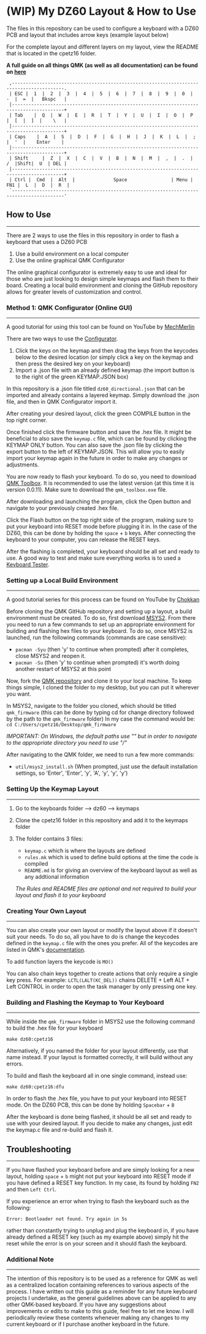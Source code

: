 # (WIP) My DZ60 Layout & How to Use
The files in this repository can be used to configure a keyboard with a DZ60 PCB and layout that includes arrow keys (example layout below)

For the complete layout and different layers on my layout, view the README that is located in the cpetz16 folder.

**A full guide on all things QMK (as well as all documentation) can be found on [here](https://beta.docs.qmk.fm/)**

```
 ,-----------------------------------------------------------------------------------------.
 | ESC |  1  |  2  |  3  |  4  |  5  |  6  |  7  |  8  |  9  |  0  |  -  |  =  |   Bkspc   |
 |-----------------------------------------------------------------------------------------+
 | Tab    |  Q  |  W  |  E  |  R  |  T  |  Y  |  U  |  I  |  O  |  P  |  [  |  ]  |    \   |
 |-----------------------------------------------------------------------------------------+
 | Caps    |  A  |  S  |  D  |  F  |  G  |  H  |  J  |  K  |  L  |  ;  |  '  |    Enter    |
 |-----------------------------------------------------------------------------------------+
 | Shift     |  Z  |  X  |  C  |  V  |  B  |  N  |  M  |  ,  |  .  |  /  |Shift|  U  | DEL |
 |-----------------------------------------------------------------------------------------+
 | Ctrl |  Cmd  |  Alt  |              Space                | Menu | FN1 |  L  |  D  |  R  |
 `-----------------------------------------------------------------------------------------'
```

## How to Use
---
There are 2 ways to use the files in this repository in order to flash a keyboard that uses a DZ60 PCB
1. Use a build environment on a local computer
2. Use the online graphical QMK Configurator

The online graphical configurator is extremely easy to use and ideal for those who are just looking to design simple keymaps and flash them to their board. Creating a local build environment and cloning the GitHub repository allows for greater levels of customization and control.

### Method 1: QMK Configurator (Online GUI)
---
A good tutorial for using this tool can be found on YouTube by [MechMerlin](https://www.youtube.com/watch?v=tx54jkRC9ZY)

There are two ways to use the [Configurator](https://config.qmk.fm/#/dz60/LAYOUT_60_ansi).
1. Click the keys on the keymap and then drag the keys from the keycodes below to the desired location (or simply click a key on the keymap and then press the desired key on your keyboard)
2. Import a .json file with an already defined keymap (the import button is to the right of the green KEYMAP.JSON box)

In this repository is a .json file titled `dz60_directional.json` that can be imported and already contains a layered keymap. Simply download the .json file, and then in QMK Configurator import it.

After creating your desired layout, click the green COMPILE button in the top right corner.

Once finished click the firmware button and save the .hex file. It might be beneficial to also save the `keymap.c` file, which can be found by clicking the KEYMAP ONLY button. You can also save the .json file by clicking the export button to the left of KEYMAP.JSON. This will allow you to easily import your keymap again in the future in order to make any changes or adjustments.

You are now ready to flash your keyboard. To do so, you need to download [QMK Toolbox](https://github.com/qmk/qmk_toolbox/releases). It is recommended to use the latest version (at this time it is version 0.0.11). Make sure to download the `qmk_toolbox.exe` file.

After downloading and launching the program, click the Open button and navigate to your previously created .hex file.

Click the Flash button on the top right side of the program, making sure to put your keyboard into RESET mode before plugging it in. In the case of the DZ60, this can be done by holding the `space` + `b` keys. After connecting the keyboard to your computer, you can release the RESET keys. 

After the flashing is completed, your keyboard should be all set and ready to use. A good way to test and make sure everything works is to used a [Keyboard Tester](https://config.qmk.fm/#/test).

### Setting up a Local Build Environment
---
A good tutorial series for this process can be found on YouTube by [Chokkan](https://www.youtube.com/watch?v=-HLV6mUxNnU&list=PLYEUsdlqPD2a3kzQgnF98Prj-4IzZJGYG)

Before cloning the QMK GitHub repository and setting up a layout, a build environment must be created. To do so, first download [MSYS2](https://www.msys2.org/). From there you need to run a few commands to set up an appropriate environment for building and flashing hex files to your keyboard. To do so, once MSYS2 is launched, run the following commands (commands are case sensitive):

- `pacman -Syu` (then 'y' to continue when prompted) after it completes, close MSYS2 and reopen it.
- `pacman -Su` (then 'y' to continue when prompted) it's worth doing another restart of MSYS2 at this point

Now, fork the [QMK repository](https://github.com/qmk/qmk_firmware) and clone it to your local machine. To keep things simple, I cloned the folder to my desktop, but you can put it wherever you want.

In MSYS2, navigate to the folder you cloned, which should be titled `qmk_firmware` (this can be done by typing cd for change directory followed by the path to the `qmk_firmware` folder) In my case the command would be: ` cd C:/Users/cpetz16/Desktop/qmk_firmware`

*IMPORTANT: On Windows, the default paths use "\" but in order to navigate to the appropriate directory you need to use "/"*

After navigating to the QMK folder, we need to run a few more commands:

- `util/msys2_install.sh` (When prompted, just use the default installation settings, so 'Enter', 'Enter', 'y', 'A', 'y', 'y', 'y')

### Setting Up the Keymap Layout
---
1. Go to the keyboards folder --> dz60 --> keymaps
2. Clone the cpetz16 folder in this repository and add it to the keymaps folder
3. The folder contains 3 files:
    - `keymap.c` which is where the layouts are defined
    - `rules.mk` which is used to define build options at the time the code is compiled
    - `README.md` is for giving an overview of the keyboard layout as well as any addtional information

    *The Rules and README files are optional and not required to build your layout and flash it to your keyboard*

### Creating Your Own Layout
---
You can also create your own layout or modify the layout above if it doesn't suit your needs. To do so, all you have to do is change the keycodes defined in the `keymap.c` file with the ones you prefer. All of the keycodes are listed in QMK's [documentation](https://beta.docs.qmk.fm/reference/keycodes).

To add function layers the keycode is `MO()` 

You can also chain keys together to create actions that only require a single key press. For example: `LCTL(LALT(KC_DEL))` chains DELETE + Left ALT + Left CONTROL in order to open the task manager by only pressing one key.

### Building and Flashing the Keymap to Your Keyboard
---
While inside the `qmk_firmware` folder in MSYS2 use the following command to build the .hex file for your keyboard

    make dz60:cpetz16

Alternatively, if you named the folder for your layout differently, use that name instead. If your layout is formatted correctly, it will build without any errors.

To build and flash the keyboard all in one single command, instead use:

    make dz60:cpetz16:dfu

In order to flash the .hex file, you have to put your keyboard into RESET mode. On the DZ60 PCB, this can be done by holding `Spacebar` + `B`

After the keyboard is done being flashed, it should be all set and ready to use with your desired layout. If you decide to make any changes, just edit the keymap.c file and re-build and flash it.

## Troubleshooting
---
If you have flashed your keyboard before and are simply looking for a new layout, holding `space` + `b` might not put your keyboard into RESET mode if you have defined a RESET key function. In my case, its found by holding `FN2` and then `Left Ctrl`.

If you experience an error when trying to flash the keyboard such as the following:

    Error: Bootloader not found. Try again in 5s

rather than constantly trying to unplug and plug the keyboard in, if you have already defined a RESET key (such as my example above) simply hit the reset while the error is on your screen and it should flash the keyboard.

### Additional Note
---
The intention of this repository is to be used as a reference for QMK as well as a centralized location containing references to various aspects of the process. I have written out this guide as a reminder for any future keyboard projects I undertake, as the general guidelines above can be applied to any other QMK-based keyboard. If you have any suggestions about improvements or edits to make to this guide, feel free to let me know. I will periodically review these contents whenever making any changes to my current keyboard or if I purchase another keyboard in the future. 
